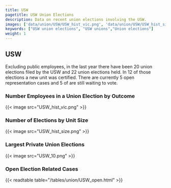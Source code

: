```yaml
---
title: USW
pagetitle: USW Union Elections
description: Data on recent union elections involving the USW.
images: ['data/union/USW/USW_hist_vic.png', 'data/union/USW/USW_hist_size.png', 'data/union/USW/USW_10.png']
keywords: ["USW union elections", "USW unions","Union elections"]
weight: 1
---
```

##  USW

Excluding public employees, in the last year there have been 20 union elections filed by the USW and 22 union elections held. In 12 of those elections a new unit was certified. There are currently 5 open representation cases and 5 of are still waiting to vote.

### Number Employees in a Union Election by Outcome
{{< image src="USW_hist_vic.png" >}}

### Number of Elections by Unit Size
{{< image src="USW_hist_size.png" >}}

### Largest Private Union Elections
{{< image src="USW_10.png" >}}

### Open Election Related Cases
{{< readtable table="/tables/union/USW_open.html" >}}

